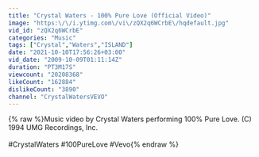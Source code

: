```yaml
---
title: "Crystal Waters - 100% Pure Love (Official Video)"
image: "https:\/\/i.ytimg.com\/vi\/zQX2q6WCrbE\/hqdefault.jpg"
vid_id: "zQX2q6WCrbE"
categories: "Music"
tags: ["Crystal","Waters","ISLAND"]
date: "2021-10-10T17:56:26+03:00"
vid_date: "2009-10-09T01:11:14Z"
duration: "PT3M17S"
viewcount: "20208368"
likeCount: "162884"
dislikeCount: "3890"
channel: "CrystalWatersVEVO"
---
```

{% raw %}Music video by Crystal Waters performing 100% Pure Love. (C) 1994 UMG Recordings, Inc.<br /><br />#CrystalWaters #100PureLove #Vevo{% endraw %}
